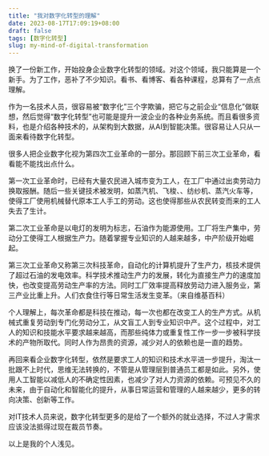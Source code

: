 ```yaml
---
title: "我对数字化转型的理解"
date: 2023-08-17T17:09:19+08:00
draft: false
tags: [数字化转型]
slug: my-mind-of-digital-transformation
---
```


换了一份新工作，开始投身企业数字化转型的领域。对这个领域，我只能算是一个新手。为了工作，恶补了不少知识。看书、看博客、看各种课程，总算有了一点点理解。

作为一名技术人员，很容易被“数字化”三个字欺骗，把它与之前企业“信息化”做联想，然后觉得“数字化转型”也可能是提升一波企业的各种业务系统。而且看很多资料，也是介绍各种技术的，从架构到大数据，从AI到智能决策。很容易让人只从一面来看待数字化转型。

很多人把企业数字化视为第四次工业革命的一部分。那回顾下前三次工业革命，看看能不能找出点什么。

第一次工业革命时，已经有大量农民进入城市变为工人，在工厂中通过出卖劳动力换取报酬。随后一些关键技术被发明，如蒸汽机、飞梭、、纺纱机、蒸汽火车等，使得工厂使用机械替代原本工人手工的劳动。这也使得那些从农民转变而来的工人失去了生计。

第二次工业革命是以电灯的发明为标志，石油作为能源使用。工厂将生产集中，劳动分工使得工人根据生产力。随着掌握专业知识的人越来越多，中产阶级开始崛起。

第三次工业革命又称第三次科技革命，自动化的计算机提升了生产力，核技术提供了超过石油的发电效率。科学技术推动生产力的发展，转化为直接生产力的速度加快，也改变提高劳动生产率的方法。同时工厂效率提高释放劳动力进入服务业，第三产业比重上升。人们衣食住行等日常生活发生变革。（来自维基百科）

个人理解上，每次革命都是科技在推动，每一次也都在改变工人的生产方式。从机械式重复劳动到专门化劳动分工，从文盲工人到专业知识中产。这个过程中，对工人的知识和技能水平要求越来越高，而那些纯体力或重复性工作一步一步被科学技术的产物所取代。同时人作为昂贵的资源，减少对人的依赖也是一直的趋势。

再回来看企业数字化转型，依然是要求工人的知识和技术水平进一步提升，淘汰一批跟不上时代，思维无法转换的，不管是从管理层到普通员工都是如此。另外，使用人工智能以减低人的不确定性因素，也减少了对人力资源的依赖。可预见不久的未来，由于自动化和智能化的提升，从事日常运营和管理的人越来越少，更多的转向决策、创新等工作。

对IT技术人员来说，数字化转型更多的是给了一个额外的就业选择，不过人才需求应该没法抵得过现在裁员节奏。

以上是我的个人浅见。